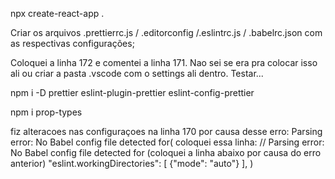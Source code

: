 npx create-react-app .

Criar os arquivos .prettierrc.js / .editorconfig /.eslintrc.js / .babelrc.json
com as respectivas configurações;

Coloquei a linha 172 e comentei a linha 171. Nao sei se era pra colocar isso ali
ou criar a pasta .vscode com o settings ali dentro. Testar...

npm i -D prettier eslint-plugin-prettier eslint-config-prettier

npm i prop-types

fiz alteracoes nas configuraçoes na linha 170 por causa desse erro: Parsing error: No Babel config file detected for( coloquei essa linha:
// Parsing error: No Babel config file detected for (coloquei a linha abaixo por causa do erro anterior)
  "eslint.workingDirectories": [
    {"mode": "auto"}
],
 )
